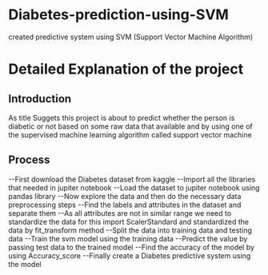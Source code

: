 # Diabetes-prediction-using-SVM
created predictive system using SVM (Support Vector Machine Algorithm) 
# Detailed Explanation of the project
## Introduction
As title Suggets this project is about to predict whether the person is diabetic or not based on some raw data that available and by using one of the supervised machine learning algorithm called support vector machine
## Process 
--First download the  Diabetes dataset from kaggle
--Import all the libraries that needed in jupiter notebook
--Load the dataset to jupiter notebook using pandas library
--Now explore the data and then do the necessary data preprocessing steps
--Find the labels and attributes in the dataset and separate them 
--As all attributes are not in similar range we need to standardize the data for this import ScalerStandard and standardized the data by fit_transform method
--Split the data into training data and testing data 
--Train the svm model using the training data 
--Predict the value by passing test data to the trained model
--Find the accuracy of the model by using Accuracy_score
--Finally create a Diabetes predictive system using the model
